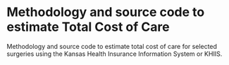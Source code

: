 # Methodology and source code to estimate Total Cost of Care
Methodology and source code to estimate total cost of care for selected surgeries using the Kansas Health Insurance Information System or KHIIS.
